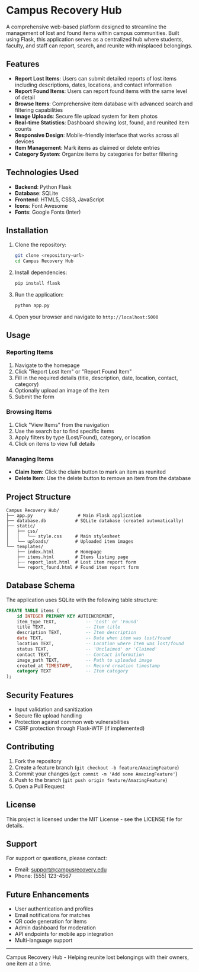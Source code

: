 # Campus Recovery Hub

A comprehensive web-based platform designed to streamline the management of lost and found items within campus communities. Built using Flask, this application serves as a centralized hub where students, faculty, and staff can report, search, and reunite with misplaced belongings.

## Features

- **Report Lost Items**: Users can submit detailed reports of lost items including descriptions, dates, locations, and contact information
- **Report Found Items**: Users can report found items with the same level of detail
- **Browse Items**: Comprehensive item database with advanced search and filtering capabilities
- **Image Uploads**: Secure file upload system for item photos
- **Real-time Statistics**: Dashboard showing lost, found, and reunited item counts
- **Responsive Design**: Mobile-friendly interface that works across all devices
- **Item Management**: Mark items as claimed or delete entries
- **Category System**: Organize items by categories for better filtering

## Technologies Used

- **Backend**: Python Flask
- **Database**: SQLite
- **Frontend**: HTML5, CSS3, JavaScript
- **Icons**: Font Awesome
- **Fonts**: Google Fonts (Inter)

## Installation

1. Clone the repository:
   ```bash
   git clone <repository-url>
   cd Campus Recovery Hub
   ```

2. Install dependencies:
   ```bash
   pip install flask
   ```

3. Run the application:
   ```bash
   python app.py
   ```

4. Open your browser and navigate to `http://localhost:5000`

## Usage

### Reporting Items
1. Navigate to the homepage
2. Click "Report Lost Item" or "Report Found Item"
3. Fill in the required details (title, description, date, location, contact, category)
4. Optionally upload an image of the item
5. Submit the form

### Browsing Items
1. Click "View Items" from the navigation
2. Use the search bar to find specific items
3. Apply filters by type (Lost/Found), category, or location
4. Click on items to view full details

### Managing Items
- **Claim Item**: Click the claim button to mark an item as reunited
- **Delete Item**: Use the delete button to remove an item from the database

## Project Structure

```
Campus Recovery Hub/
├── app.py                 # Main Flask application
├── database.db           # SQLite database (created automatically)
├── static/
│   ├── css/
│   │   └── style.css     # Main stylesheet
│   └── uploads/          # Uploaded item images
└── templates/
    ├── index.html        # Homepage
    ├── items.html        # Items listing page
    ├── report_lost.html  # Lost item report form
    └── report_found.html # Found item report form
```

## Database Schema

The application uses SQLite with the following table structure:

```sql
CREATE TABLE items (
    id INTEGER PRIMARY KEY AUTOINCREMENT,
    item_type TEXT,           -- 'Lost' or 'Found'
    title TEXT,               -- Item title
    description TEXT,         -- Item description
    date TEXT,                -- Date when item was lost/found
    location TEXT,            -- Location where item was lost/found
    status TEXT,              -- 'Unclaimed' or 'Claimed'
    contact TEXT,             -- Contact information
    image_path TEXT,          -- Path to uploaded image
    created_at TIMESTAMP,     -- Record creation timestamp
    category TEXT             -- Item category
);
```

## Security Features

- Input validation and sanitization
- Secure file upload handling
- Protection against common web vulnerabilities
- CSRF protection through Flask-WTF (if implemented)

## Contributing

1. Fork the repository
2. Create a feature branch (`git checkout -b feature/AmazingFeature`)
3. Commit your changes (`git commit -m 'Add some AmazingFeature'`)
4. Push to the branch (`git push origin feature/AmazingFeature`)
5. Open a Pull Request

## License

This project is licensed under the MIT License - see the LICENSE file for details.

## Support

For support or questions, please contact:
- Email: support@campusrecovery.edu
- Phone: (555) 123-4567

## Future Enhancements

- User authentication and profiles
- Email notifications for matches
- QR code generation for items
- Admin dashboard for moderation
- API endpoints for mobile app integration
- Multi-language support

---

Campus Recovery Hub - Helping reunite lost belongings with their owners, one item at a time.
